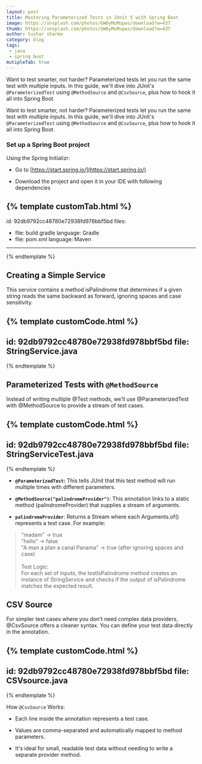 ```yaml
---
layout: post
title: Mastering Parameterized Tests in JUnit 5 with Spring Boot
image: https://unsplash.com/photos/GW6yMuMupws/download?w=437
thumb: https://unsplash.com/photos/GW6yMuMupws/download?w=437
author: tushar sharma
category: blog
tags:
 - java
 - spring boot
mutipleTab: true
---
```


Want to test smarter, not harder? Parameterized tests let you run the same test with multiple inputs. In this guide, we'll dive into JUnit's `@ParameterizedTest` using `@MethodSource` and `@CsvSource`, plus how to hook it all into Spring Boot.<!-- truncate_here -->

Want to test smarter, not harder? Parameterized tests let you run the same test with multiple inputs. In this guide, we'll dive into JUnit's `@ParameterizedTest` using `@MethodSource` and `@CsvSource`, plus how to hook it all into Spring Boot.

### Set up a Spring Boot project

Using the Spring Initializr:

* Go to [https://start.spring.io/](https://start.spring.io/)


* Download the project and open it in your IDE with following dependencies 

{% template  customTab.html %}
---
id: 92db9792cc48780e72938fd978bbf5bd
files:
  - file: build.gradle
    language: Gradle
  - file: pom.xml
    language: Maven
---
{% endtemplate %}

## Creating a Simple Service

This service contains a method isPalindrome that determines if a given string reads the same backward as forward, ignoring spaces and case sensitivity.

{% template  customCode.html %}
---
id: 92db9792cc48780e72938fd978bbf5bd
file: StringService.java
---
{% endtemplate %}

## Parameterized Tests with `@MethodSource`

Instead of writing multiple @Test methods, we’ll use @ParameterizedTest with @MethodSource to provide a stream of test cases.

{% template  customCode.html %}
---
id: 92db9792cc48780e72938fd978bbf5bd
file: StringServiceTest.java
---
{% endtemplate %}

- **`@ParameterizedTest`:** This tells JUnit that this test method will run multiple times with different parameters.

- **`@MethodSource("palindromeProvider")`**: This annotation links to a static method (palindromeProvider) that supplies a stream of arguments.

- **`palindromeProvider`**: Returns a Stream<Arguments> where each Arguments.of() represents a test case. For example:

> "madam" → true<br>
  "hello" → false<br>
  "A man a plan a canal Panama" → true (after ignoring spaces and case)<br><br>
  Test Logic:<br>
  For each set of inputs, the testIsPalindrome method creates an instance of StringService and checks if the output of isPalindrome matches the expected result.

## CSV Source 

For simpler test cases where you don't need complex data providers, @CsvSource offers a cleaner syntax. You can define your test data directly in the annotation.

{% template  customCode.html %}
---
id: 92db9792cc48780e72938fd978bbf5bd
file: CSVsource.java
---
{% endtemplate %}

How `@CsvSource` Works:

- Each line inside the annotation represents a test case.

- Values are comma-separated and automatically mapped to method parameters.

- It's ideal for small, readable test data without needing to write a separate provider method.